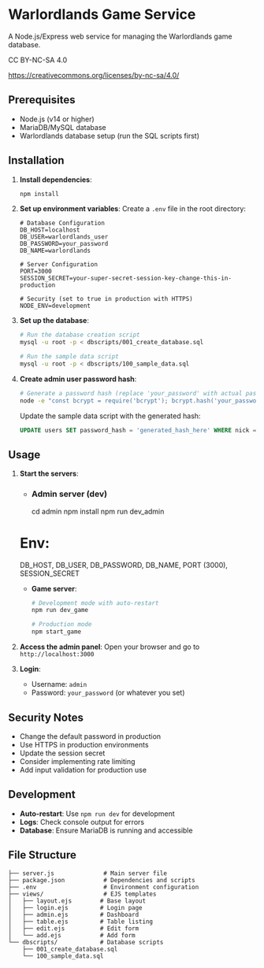 # Warlordlands Game Service

A Node.js/Express web service for managing the Warlordlands game database.

CC BY-NC-SA 4.0

https://creativecommons.org/licenses/by-nc-sa/4.0/

## Prerequisites

- Node.js (v14 or higher)
- MariaDB/MySQL database
- Warlordlands database setup (run the SQL scripts first)

## Installation

1. **Install dependencies**:

   ```bash
   npm install
   ```

2. **Set up environment variables**:
   Create a `.env` file in the root directory:

   ```
   # Database Configuration
   DB_HOST=localhost
   DB_USER=warlordlands_user
   DB_PASSWORD=your_password
   DB_NAME=warlordlands

   # Server Configuration
   PORT=3000
   SESSION_SECRET=your-super-secret-session-key-change-this-in-production

   # Security (set to true in production with HTTPS)
   NODE_ENV=development
   ```

3. **Set up the database**:

   ```bash
   # Run the database creation script
   mysql -u root -p < dbscripts/001_create_database.sql

   # Run the sample data script
   mysql -u root -p < dbscripts/100_sample_data.sql
   ```

4. **Create admin user password hash**:

   ```bash
   # Generate a password hash (replace 'your_password' with actual password)
   node -e "const bcrypt = require('bcrypt'); bcrypt.hash('your_password', 10).then(hash => console.log(hash));"
   ```

   Update the sample data script with the generated hash:

   ```sql
   UPDATE users SET password_hash = 'generated_hash_here' WHERE nick = 'admin';
   ```

## Usage

1. **Start the servers**:

   - ### Admin server (dev)
     cd admin
     npm install
     npm run dev_admin

   # Env:

   DB_HOST, DB_USER, DB_PASSWORD, DB_NAME, PORT (3000), SESSION_SECRET

   - **Game server**:

     ```bash
     # Development mode with auto-restart
     npm run dev_game

     # Production mode
     npm start_game
     ```

2. **Access the admin panel**:
   Open your browser and go to `http://localhost:3000`

3. **Login**:
   - Username: `admin`
   - Password: `your_password` (or whatever you set)

## Security Notes

- Change the default password in production
- Use HTTPS in production environments
- Update the session secret
- Consider implementing rate limiting
- Add input validation for production use

## Development

- **Auto-restart**: Use `npm run dev` for development
- **Logs**: Check console output for errors
- **Database**: Ensure MariaDB is running and accessible

## File Structure

```
├── server.js              # Main server file
├── package.json           # Dependencies and scripts
├── .env                   # Environment configuration
├── views/                 # EJS templates
│   ├── layout.ejs        # Base layout
│   ├── login.ejs         # Login page
│   ├── admin.ejs         # Dashboard
│   ├── table.ejs         # Table listing
│   ├── edit.ejs          # Edit form
│   └── add.ejs           # Add form
└── dbscripts/            # Database scripts
    ├── 001_create_database.sql
    └── 100_sample_data.sql
```
